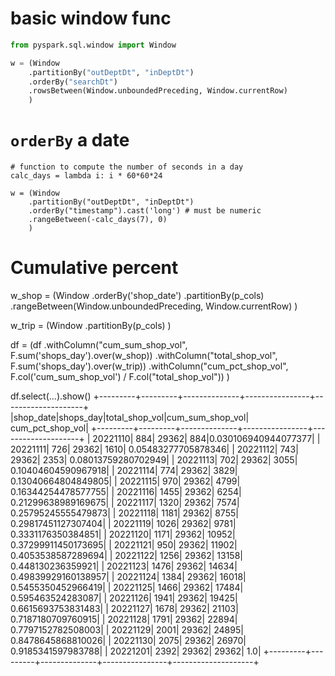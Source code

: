 
# basic window func
```python
from pyspark.sql.window import Window

w = (Window
    .partitionBy("outDeptDt", "inDeptDt")
    .orderBy("searchDt") 
    .rowsBetween(Window.unboundedPreceding, Window.currentRow)
    )
```

# `orderBy` a date
```
# function to compute the number of seconds in a day
calc_days = lambda i: i * 60*60*24

w = (Window
    .partitionBy("outDeptDt", "inDeptDt")
    .orderBy("timestamp").cast('long') # must be numeric
    .rangeBetween(-calc_days(7), 0)
    )

```

# Cumulative percent

w_shop = (Window
          .orderBy('shop_date')
          .partitionBy(p_cols)
          .rangeBetween(Window.unboundedPreceding, Window.currentRow)
        )

w_trip = (Window
          .partitionBy(p_cols)
        )

df = (df
        .withColumn("cum_sum_shop_vol", F.sum('shops_day').over(w_shop))
        .withColumn("total_shop_vol", F.sum('shops_day').over(w_trip))
        .withColumn("cum_pct_shop_vol", 
                    F.col('cum_sum_shop_vol') / F.col("total_shop_vol"))
        )


df.select(...).show()
+---------+---------+--------------+----------------+--------------------+
|shop_date|shops_day|total_shop_vol|cum_sum_shop_vol|    cum_pct_shop_vol|
+---------+---------+--------------+----------------+--------------------+
| 20221110|      884|         29362|             884|0.030106940944077377|
| 20221111|      726|         29362|            1610| 0.05483277705878346|
| 20221112|      743|         29362|            2353| 0.08013759280702949|
| 20221113|      702|         29362|            3055| 0.10404604590967918|
| 20221114|      774|         29362|            3829| 0.13040664804849805|
| 20221115|      970|         29362|            4799| 0.16344254478577755|
| 20221116|     1455|         29362|            6254| 0.21299638989169675|
| 20221117|     1320|         29362|            7574| 0.25795245555479873|
| 20221118|     1181|         29362|            8755| 0.29817451127307404|
| 20221119|     1026|         29362|            9781|  0.3331176350384851|
| 20221120|     1171|         29362|           10952| 0.37299911450173695|
| 20221121|      950|         29362|           11902|  0.4053538587289694|
| 20221122|     1256|         29362|           13158|   0.448130236359921|
| 20221123|     1476|         29362|           14634| 0.49839929160138957|
| 20221124|     1384|         29362|           16018|  0.5455350452966419|
| 20221125|     1466|         29362|           17484|   0.595463524283087|
| 20221126|     1941|         29362|           19425|  0.6615693753831483|
| 20221127|     1678|         29362|           21103|  0.7187180709760915|
| 20221128|     1791|         29362|           22894|  0.7797152782508003|
| 20221129|     2001|         29362|           24895|  0.8478645868810026|
| 20221130|     2075|         29362|           26970|  0.9185341597983788|
| 20221201|     2392|         29362|           29362|                 1.0|
+---------+---------+--------------+----------------+--------------------+